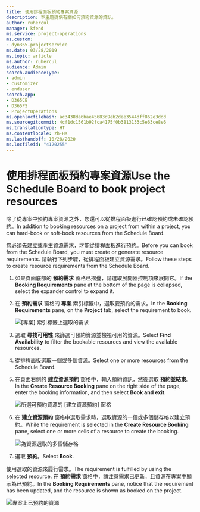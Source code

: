 ```yaml
---
title: 使用排程面板預約專案資源
description: 本主題提供有關如何預約資源的資訊。
author: ruhercul
manager: kfend
ms.service: project-operations
ms.custom:
- dyn365-projectservice
ms.date: 03/28/2019
ms.topic: article
ms.author: ruhercul
audience: Admin
search.audienceType:
- admin
- customizer
- enduser
search.app:
- D365CE
- D365PS
- ProjectOperations
ms.openlocfilehash: ac3438da6bae45683d9eb2dee3544dff862e3ddd
ms.sourcegitcommit: 4cf1dc1561b92fca4175f0b3813133c5e63ce8e6
ms.translationtype: HT
ms.contentlocale: zh-HK
ms.lasthandoff: 10/28/2020
ms.locfileid: "4120255"
---
```

# <a name="use-the-schedule-board-to-book-project-resources"></a><span data-ttu-id="8b4c9-103">使用排程面板預約專案資源</span><span class="sxs-lookup"><span data-stu-id="8b4c9-103">Use the Schedule Board to book project resources</span></span>

<span data-ttu-id="8b4c9-104">除了從專案中預約專案資源之外，您還可以從排程面板進行已確認預約或未確認預約。</span><span class="sxs-lookup"><span data-stu-id="8b4c9-104">In addition to booking resources on a project from within a project, you can hard-book or soft-book resources from the Schedule Board.</span></span>

<span data-ttu-id="8b4c9-105">您必須先建立或產生資源需求，才能從排程面板進行預約。</span><span class="sxs-lookup"><span data-stu-id="8b4c9-105">Before you can book from the Schedule Board, you must create or generate resource requirements.</span></span> <span data-ttu-id="8b4c9-106">請執行下列步驟，從排程面板建立資源需求。</span><span class="sxs-lookup"><span data-stu-id="8b4c9-106">Follow these steps to create resource requirements from the Schedule Board.</span></span>

1. <span data-ttu-id="8b4c9-107">如果頁面底部的 **預約需求** 窗格已摺疊，請選取展開器控制項來展開它。</span><span class="sxs-lookup"><span data-stu-id="8b4c9-107">If the **Booking Requirements** pane at the bottom of the page is collapsed, select the expander control to expand it.</span></span>
2. <span data-ttu-id="8b4c9-108">在 **預約需求** 窗格的 **專案** 索引標籤中，選取要預約的需求。</span><span class="sxs-lookup"><span data-stu-id="8b4c9-108">In the **Booking Requirements** pane, on the **Project** tab, select the requirement to book.</span></span>

    ![[專案] 索引標籤上選取的需求](media/Resource-Management-image73.png)

3. <span data-ttu-id="8b4c9-110">選取 **尋找可用性** 來篩選可預約資源並檢視可用的資源。</span><span class="sxs-lookup"><span data-stu-id="8b4c9-110">Select **Find Availability** to filter the bookable resources and view the available resources.</span></span> 
4. <span data-ttu-id="8b4c9-111">從排程面板選取一個或多個資源。</span><span class="sxs-lookup"><span data-stu-id="8b4c9-111">Select one or more resources from the Schedule Board.</span></span> 
5. <span data-ttu-id="8b4c9-112">在頁面右側的 **建立資源預約** 窗格中，輸入預約資訊，然後選取 **預約並結束**。</span><span class="sxs-lookup"><span data-stu-id="8b4c9-112">In the **Create Resource Booking** pane on the right side of the page, enter the booking information, and then select **Book and exit**.</span></span>

    ![所選可預約資源的 [建立資源預約] 窗格](media/Resource-Management-image74.png)

6. <span data-ttu-id="8b4c9-114">在 **建立資源預約** 窗格中選取需求時，選取資源的一個或多個儲存格以建立預約。</span><span class="sxs-lookup"><span data-stu-id="8b4c9-114">While the requirement is selected in the **Create Resource Booking** pane, select one or more cells of a resource to create the booking.</span></span>

    ![為資源選取的多個儲存格](media/Resource-Management-image75.png)

7. <span data-ttu-id="8b4c9-116">選取 **預約**。</span><span class="sxs-lookup"><span data-stu-id="8b4c9-116">Select **Book**.</span></span>

<span data-ttu-id="8b4c9-117">使用選取的資源來履行需求。</span><span class="sxs-lookup"><span data-stu-id="8b4c9-117">The requirement is fulfilled by using the selected resource.</span></span> <span data-ttu-id="8b4c9-118">在 **預約需求** 窗格中，請注意需求已更新，且資源在專案中顯示為已預約。</span><span class="sxs-lookup"><span data-stu-id="8b4c9-118">In the **Booking Requirements** pane, notice that the requirement has been updated, and the resource is shown as booked on the project.</span></span>

![專案上已預約的資源](media/Resource-Management-image76.png)
